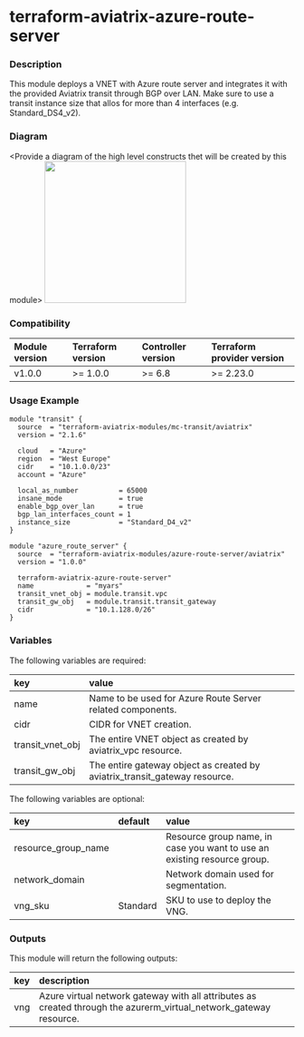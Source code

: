 # terraform-aviatrix-azure-route-server

### Description
This module deploys a VNET with Azure route server and integrates it with the provided Aviatrix transit through BGP over LAN.
Make sure to use a transit instance size that allos for more than 4 interfaces (e.g. Standard_DS4_v2).

### Diagram
\<Provide a diagram of the high level constructs thet will be created by this module>
<img src="<IMG URL>"  height="250">

### Compatibility
Module version | Terraform version | Controller version | Terraform provider version
:--- | :--- | :--- | :---
v1.0.0 | >= 1.0.0 | >= 6.8 | >= 2.23.0

### Usage Example
```
module "transit" {
  source  = "terraform-aviatrix-modules/mc-transit/aviatrix"
  version = "2.1.6"

  cloud   = "Azure"
  region  = "West Europe"
  cidr    = "10.1.0.0/23"
  account = "Azure"

  local_as_number          = 65000
  insane_mode              = true
  enable_bgp_over_lan      = true
  bgp_lan_interfaces_count = 1
  instance_size            = "Standard_D4_v2"
}

module "azure_route_server" {
  source  = "terraform-aviatrix-modules/azure-route-server/aviatrix"
  version = "1.0.0"
  
  terraform-aviatrix-azure-route-server"
  name             = "myars"
  transit_vnet_obj = module.transit.vpc
  transit_gw_obj   = module.transit.transit_gateway
  cidr             = "10.1.128.0/26"
}
```

### Variables
The following variables are required:

key | value
:--- | :---
name | Name to be used for Azure Route Server related components.
cidr | CIDR for VNET creation.
transit_vnet_obj | The entire VNET object as created by aviatrix_vpc resource.
transit_gw_obj | The entire gateway object as created by aviatrix_transit_gateway resource.

The following variables are optional:

key | default | value 
:---|:---|:---
resource_group_name | | Resource group name, in case you want to use an existing resource group.
network_domain | | Network domain used for segmentation.
vng_sku | Standard | SKU to use to deploy the VNG.

### Outputs
This module will return the following outputs:

key | description
:---|:---
vng | Azure virtual network gateway with all attributes as created through the azurerm_virtual_network_gateway resource.
